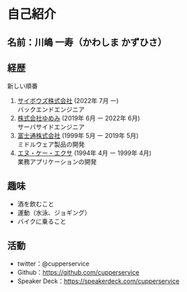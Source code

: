 # 自己紹介
## 名前：川嶋 一寿（かわしま かずひさ）
## 経歴
新しい順番
1. [サイボウズ株式会社](https://cybozu.co.jp/) (2022年 7月 ー)  
バックエンドエンジニア
2. [株式会社ゆめみ](https://www.yumemi.co.jp/) (2019年 6月 ー 2022年 6月)  
サーバサイドエンジニア
3. [富士通株式会社](https://www.fujitsu.com/jp/) (1999年 5月 ー 2019年 5月)  
ミドルウェア製品の開発
4. [エヌ・ケー・エクサ](https://www.exa-corp.co.jp/) (1994年 4月 ー 1999年 4月)  
業務アプリケーションの開発

## 趣味
* 酒を飲むこと
* 運動（水泳、ジョギング）
* バイクに乗ること

## 活動
* twitter：@cupperservice
* Github：https://github.com/cupperservice
* Speaker Deck：https://speakerdeck.com/cupperservice
